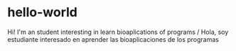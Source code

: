 # hello-world
Hi! I'm an student interesting in learn bioaplications of programs / Hola, soy estudiante interesado en aprender las bioaplicaciones de los programas 
